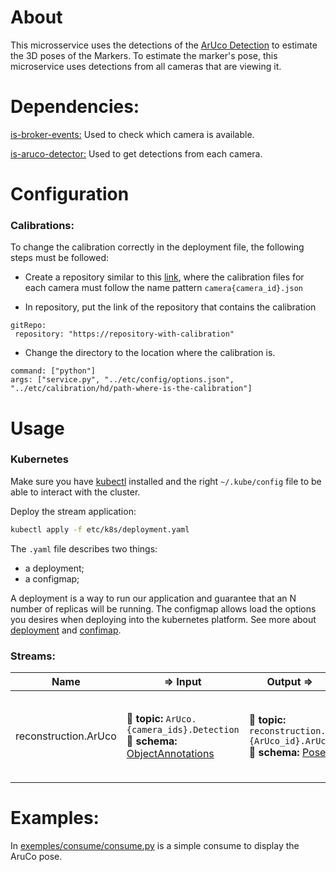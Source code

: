 # About

This microsservice uses the detections of the [ArUco Detection](https://github.com/labviros/is-aruco-detector) to estimate the 3D poses of the Markers. To estimate the marker's pose, this microservice uses detections from all cameras that are viewing it.

# Dependencies:

[is-broker-events:](https://github.com/labviros/is-broker-events) Used to check which camera is available.

[is-aruco-detector:](https://github.com/labviros/is-aruco-detector) Used to get detections from each camera.

# Configuration

### Calibrations:

To change the calibration correctly in the deployment file, the following steps must be followed:

- Create a repository similar to this [link](https://github.com/vinihernech/camera-calibrations), where the calibration files for each camera must follow the name pattern `camera{camera_id}.json`

- In repository, put the link of the repository that contains the calibration

 ``` 
gitRepo:
  repository: "https://repository-with-calibration"
 ```
 - Change the directory to the location where the calibration is.
 
 ``` 
command: ["python"]
args: ["service.py", "../etc/config/options.json", "../etc/calibration/hd/path-where-is-the-calibration"]
 ```

# Usage

### Kubernetes

Make sure you have [kubectl](https://kubernetes.io/docs/tasks/tools/install-kubectl/) installed and the right `~/.kube/config` file to be able to interact with the cluster.

Deploy the stream application:

```bash
kubectl apply -f etc/k8s/deployment.yaml
```

The `.yaml` file describes two things:
* a deployment;
* a configmap;

A deployment is a way to run our application and guarantee that an N number of replicas will be running. The configmap allows load the options you desires when deploying into the kubernetes platform. See more about [deployment](https://kubernetes.io/docs/concepts/workloads/controllers/deployment/) and [confimap](https://kubernetes.io/docs/concepts/configuration/configmap/).

<!-- Links -->

[Image]: https://github.com/labviros/is-msgs/tree/master/docs/README.md#is.vision.Image
[ObjectAnnotations]: https://github.com/labviros/is-msgs/tree/master/docs/README.md#is.vision.ObjectAnnotations
[OpenCV]: https://docs.opencv.org/3.4.1/d7/d8b/tutorial_py_face_detection.html


### Streams:

| Name | ⇒ Input | Output  ⇒ | Description |
| ---- | ------- | --------- | ----------- |
| reconstruction.ArUco | :incoming_envelope: **topic:** `ArUco.{camera_ids}.Detection` <br> :gem: **schema:** [ObjectAnnotations](https://github.com/labviros/is-msgs/tree/master/docs#is.vision.ObjectAnnotations) | :incoming_envelope: **topic:**  `reconstruction.{ArUco_id}.ArUco` <br> :gem: **schema:** [Pose](https://github.com/labviros/is-msgs/tree/master/docs#is.common.Pose) | Uses ArUco detector detections to estimate ArUco marker pose. |

# Examples:

In [exemples/consume/consume.py](https://github.com/matheusdutra0207/is-reconstruction/blob/main/exemples/consume/consume.py) is a simple consume to display the AruCo pose.


